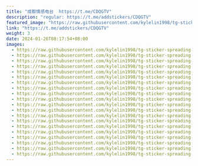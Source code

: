 ```yaml
---
title: "成都情感电台  https://t.me/CDQGTV"
description: "regular: https://t.me/addstickers/CDQGTV"
featured_image: "https://raw.githubusercontent.com/kylelin1998/tg-sticker-spreading-worldwide-images/main/img/9289c677-0ef3-4f56-b57e-1f0cd175a583.jpg"
link: "https://t.me/addstickers/CDQGTV"
weight: 3
date: 2024-01-26T08:17:54+08:00
images:
  - https://raw.githubusercontent.com/kylelin1998/tg-sticker-spreading-worldwide-images/main/img/9289c677-0ef3-4f56-b57e-1f0cd175a583.jpg
  - https://raw.githubusercontent.com/kylelin1998/tg-sticker-spreading-worldwide-images/main/img/905e175f-117f-4ab7-8926-b7e0c601cc0f.jpg
  - https://raw.githubusercontent.com/kylelin1998/tg-sticker-spreading-worldwide-images/main/img/6e5cca2f-3a63-4ffc-9afd-602500774144.jpg
  - https://raw.githubusercontent.com/kylelin1998/tg-sticker-spreading-worldwide-images/main/img/6c367b84-eb09-4dd5-bd32-d46ad2cc285a.jpg
  - https://raw.githubusercontent.com/kylelin1998/tg-sticker-spreading-worldwide-images/main/img/f3d02856-561e-4ae8-828e-95f164c3dd5a.jpg
  - https://raw.githubusercontent.com/kylelin1998/tg-sticker-spreading-worldwide-images/main/img/3b4f5dbc-7797-4391-a92e-e0ea4986ccf2.jpg
  - https://raw.githubusercontent.com/kylelin1998/tg-sticker-spreading-worldwide-images/main/img/05063780-e1e6-4fe0-8410-5c5f7883836d.jpg
  - https://raw.githubusercontent.com/kylelin1998/tg-sticker-spreading-worldwide-images/main/img/b4e57f62-a690-4efb-b085-9b09c2657f08.jpg
  - https://raw.githubusercontent.com/kylelin1998/tg-sticker-spreading-worldwide-images/main/img/577f3627-4357-4b4e-b50a-aad30aef3757.jpg
  - https://raw.githubusercontent.com/kylelin1998/tg-sticker-spreading-worldwide-images/main/img/1432b2d4-1aa7-43dd-a660-979458863858.jpg
  - https://raw.githubusercontent.com/kylelin1998/tg-sticker-spreading-worldwide-images/main/img/297f89c9-475a-4efb-ab6f-3b20db6c1bcd.jpg
  - https://raw.githubusercontent.com/kylelin1998/tg-sticker-spreading-worldwide-images/main/img/f67273b1-1b65-479f-b317-694341e0599d.jpg
  - https://raw.githubusercontent.com/kylelin1998/tg-sticker-spreading-worldwide-images/main/img/234b61e0-d97e-419e-807b-1e47277020a2.jpg
  - https://raw.githubusercontent.com/kylelin1998/tg-sticker-spreading-worldwide-images/main/img/06ea9f6d-30f2-4fc7-8345-ac8ec6f77ab1.jpg
  - https://raw.githubusercontent.com/kylelin1998/tg-sticker-spreading-worldwide-images/main/img/161d6272-5ce1-44bb-b9e6-89678bceddb2.jpg
  - https://raw.githubusercontent.com/kylelin1998/tg-sticker-spreading-worldwide-images/main/img/0dc86e34-d6b3-4303-b316-a550aaa1b2a1.jpg
  - https://raw.githubusercontent.com/kylelin1998/tg-sticker-spreading-worldwide-images/main/img/28b8a61e-2536-4493-9fe5-14a5a913dd54.jpg
  - https://raw.githubusercontent.com/kylelin1998/tg-sticker-spreading-worldwide-images/main/img/7644bd58-511e-4dbf-ba12-0f967f1c46d6.jpg
  - https://raw.githubusercontent.com/kylelin1998/tg-sticker-spreading-worldwide-images/main/img/ce881fe8-2659-4392-8ba9-862c22f8188b.jpg
  - https://raw.githubusercontent.com/kylelin1998/tg-sticker-spreading-worldwide-images/main/img/b7f22628-cba2-4f47-87e0-da20feec95de.jpg
---
```

